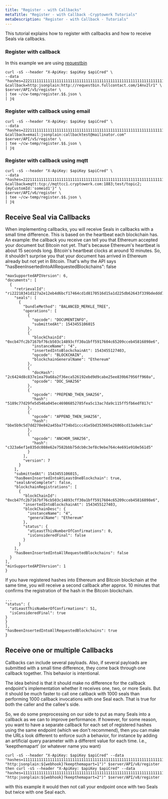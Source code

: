 ```yaml
---
title: "Register - with Callbacks"
metaTitle: "Register - with Callback -Cryptowerk Tutorials"
metaDescription: "Register - with Callback - Tutorials"
---
```


This tutorial explains how to register with callbacks and how to receive Seals via callbacks.

### Register with callback
In this example we are using [requestbin](http://requestbin.com)

```
curl -sS --header "X-ApiKey: $apiKey $apiCred" \
--data "hashes=2221111111111111111111111111111111111111111111111111111111111111,1112222222222222222222222222222222222222222222222222222222222222,1113333333333333333333333333333333333333333333333333333333333333\
&callback=http:jsonplain:http://requestbin.fullcontact.com/14nv2lr1" \
$server/API/v5/register \
| tee ~/cw-temp/register.$$.json \
| jq
```

### Register with callback using email

```
curl -sS --header "X-ApiKey: $apiKey $apiCred" \
--data "hashes=2221111111111111111111111111111111111111111111111111111111111111,1112222222222222222222222222222222222222222222222222222222222222,1113333333333333333333333333333333333333333333333333333333333333\
&callback=email:jsonplain:callbacktest@mailinator.com" $server/API/v5/register \
| tee ~/cw-temp/register.$$.json \
| jq

```

### Register with callback using mqtt

```
curl -sS --header "X-ApiKey: $apiKey $apiCred" \
--data "hashes=2221111111111111111111111111111111111111111111111111111111111111,1112222222222222222222222222222222222222222222222222222222222222,1113333333333333333333333333333333333333333333333333333333333333\
&callback=mqtt:tcp://mqttcc1.cryptowerk.com:1883;test/topic2;{myCustomId:'someid1'}" \
$server/API/v6/register \
| tee ~/cw-temp/register.$$.json \
| jq
```


## Receive Seal via Callbacks
When implementing callbacks, you will receive Seals in callbacks with a small time difference. This is based on the heartbeat each blockchain has. An example: the callback you receive can tell you that Ethereum accepted your document but Bitcoin not yet. That's because Ethereum's heartbeat is about 15 seconds long. Bitcoin's heartbeat clocks at around 10 minutes. So, it shouldn't surprise you that your document has arrived in Ethereum already but not yet in Bitcoin. That's why the API says "hasBeenInsertedIntoAllRequestedBlockchains": false

```
"maxSupportedAPIVersion": 6,
"documents": [
  {
    "retrievalId": "ri22218341d127a2e12eb4d6bcf17464cd1d8170516d15a1d225db62643f339bdeddd7c69",
    "seals": [
      {
        "bundleMethod": "BALANCED_MERKLE_TREE",
        "operations": [
          {
            "opcode": "DOCUMENTINFO",
            "submittedAt": 1543455106015
          },
          {
            "blockChainId": "0xcb47fc2b7167bf76cb503c14893cff30a1bff5917604c65209cceb45816898e6",
            "instanceName": "4",
            "insertedIntoBlockchainAt": 1543455127403,
            "opcode": "BLOCKCHAIN",
            "blockchainGeneralName": "Ethereum"
          },
          {
            "docHash": "2c6424d8c837e1ea79a68a2f36eca526192ebd9d9cabe25ee839b67956ff960a",
            "opcode": "DOC_SHA256"
          },
          {
            "opcode": "PREPEND_THEN_SHA256",
            "hash": "5189c77d29fe5d546a045ec46986852785fea5c13ac7da9c115ff5fb6edf817c"
          },
          {
            "opcode": "APPEND_THEN_SHA256",
            "hash": "bbe5b9c5d7dd278e842a45ba7f34bd1ccc41e5bd353665e2686bcd13ade8c1aa"
          },
          {
            "opcode": "ANCHOR_SHA256",
            "hash": "c323a6ef1e835dc088e62e7582bbb75dcb0c3ef8c9ebe764c4e691e910e561d5"
          }
        ],
        "version": 7
      }
    ],
    "submittedAt": 1543455106015,
    "hasBeenInsertedIntoAtLeastOneBlockchain": true,
    "sealsAreComplete": false,
    "blockchainRegistrations": [
      {
        "blockChainId": "0xcb47fc2b7167bf76cb503c14893cff30a1bff5917604c65209cceb45816898e6",
        "insertedIntoBlockchainAt": 1543455127403,
        "blockChainDesc": {
          "instanceName": "4",
          "generalName": "Ethereum"
        },
        "status": {
          "atLeastThisNumberOfConfirmations": 0,
          "isConsideredFinal": false
        }
      }
    ],
    "hasBeenInsertedIntoAllRequestedBlockchains": false
  }
],
"minSupportedAPIVersion": 1
}
```

If you have registered hashes into Ethereum and Bitcoin blockchain at the same time, you will receive a second callback after approx. 10 minutes that confirms the registration of the hash in the Bitcoin blockchain.
```
...
"status": {
  "atLeastThisNumberOfConfirmations": 51,
  "isConsideredFinal": true
}
}
],
"hasBeenInsertedIntoAllRequestedBlockchains": true
}
```


## Receive one or multiple Callbacks
 Callbacks can include several payloads. Also, if several payloads are submitted with a small time difference, they come back through one callback together. This behavior is intentional.

 The idea behind is that it should make no difference for the callback endpoint's implementation whether it receives one, two, or more Seals. But it should be much faster to call one callback with 1000 seals than performing 1000 callback invocations with one Seal each. That is true for both the caller and the callee's side.

 So, we do some preprocessing on our side to put as many Seals into a callback as we can to improve performance. If however, for some reason, you want to have a separate callback for each set of registered hashes using the same endpoint (which we don't recommend), then you can make the URLs look different to enforce such a behavior, for instance by adding an artificial query parameter with a different value for each time. I.e., 'keepthemapart' (or whatever name you want)
```
curl -sS --header "X-ApiKey: $apiKey $apiCred" --data "hashes=1111111111111111111111111111111111111111111111111111111111111111&lookupInfos=23&callback=$(urlEncode "http:jsonplain:${webhook}?keepthemapart=1")" $server/API/v8/register
then curl -sS --header "X-ApiKey: $apiKey $apiCred" --data "hashes=1111111111111111111111111111111111111111111111111111111111111111&lookupInfos=23&callback=$(urlEncode "http:jsonplain:${webhook}?keepthemapart=2")" $server/API/v8/register
```
with this example it would then not call your endpoint once with two Seals but twice with one Seal each.
